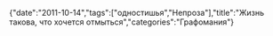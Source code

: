 {"date":"2011-10-14","tags":["одностишья","Непроза"],"title":"Жизнь такова, что хочется отмыться","categories":"Графомания"}


